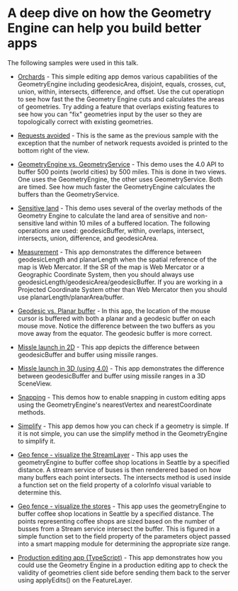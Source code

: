 A deep dive on how the Geometry Engine can help you build better apps
=========================================================

The following samples were used in this talk.

* [Orchards](https://ekenes.github.io/conferences/ds-2016/ge-deep-dive/ge-demo) - This simple editing app demos various capabilities of the GeometryEngine including geodesicArea, disjoint, equals, crosses, cut, union, within, intersects, difference, and offset. Use the cut operatiopn to see how fast the the Geometry Engine cuts and calculates the areas of geometries. Try adding a feature that overlaps existing features to see how you can "fix" geometries input by the user so they are topologically correct with existing geometries.

* [Requests avoided](https://ekenes.github.io/conferences/ds-2016/ge-deep-dive/ge-demo/requests.html) - This is the same as the previous sample with the exception that the number of network requests avoided is printed to the bottom right of the view.

* [GeometryEngine vs. GeometryService](https://ekenes.github.io/conferences/ds-2016/ge-deep-dive/ge-gs) - This demo uses the 4.0 API to buffer 500 points (world cities) by 500 miles. This is done in two views. One uses the GeometryEngine, the other uses GeometryService. Both are timed. See how much faster the GeometryEngine calculates the buffers than the GeometryService.

* [Sensitive land](https://ekenes.github.io/conferences/ds-2016/ge-deep-dive/ge-overlay) - This demo uses several of the overlay methods of the Geometry Engine to calculate the land area of sensitive and non-sensitive land within 10 miles of a buffered location. The following operations are used: geodesicBuffer, within, overlaps, intersect, intersects, union, difference, and geodesicArea.

* [Measurement](https://ekenes.github.io/conferences/ds-2016/ge-deep-dive/ge-length) - This app demonstrates the difference between geodesicLength and planarLength when the spatial reference of the map is Web Mercator. If the SR of the map is Web Mercator or a Geographic Coordinate System, then you should always use geodesicLength/geodesicArea/geodesicBuffer. If you are working in a Projected Coordinate System other than Web Mercator then you should use planarLength/planarArea/buffer.

* [Geodesic vs. Planar buffer](https://ekenes.github.io/conferences/ds-2016/ge-deep-dive/ge-buffer) - In this app, the location of the mouse cursor is buffered with both a planar and a geodesic buffer on each mouse move. Notice the difference between the two buffers as you move away from the equator. The geodesic buffer is more correct.

* [Missle launch in 2D](https://ekenes.github.io/conferences/ds-2016/ge-deep-dive/missilelaunch/www) - This app depicts the difference between geodesicBuffer and buffer using missile ranges.

* [Missle launch in 3D (using 4.0)](https://ekenes.github.io/conferences/ds-2016/ge-deep-dive/missilelaunch4/www) - This app demonstrates the difference between geodesicBuffer and buffer using missile ranges in a 3D SceneView.

* [Snapping](https://ekenes.github.io/conferences/ds-2016/ge-deep-dive/ge-nearestvertex) - This demos how to enable snapping in custom editing apps using the GeometryEngine's nearestVertex and nearestCoordinate methods. 

* [Simplify](https://ekenes.github.io/conferences/ds-2016/ge-deep-dive/ge-simplify) - This app demos how you can check if a geometry is simple. If it is not simple, you can use the simplify method in the GeometryEngine to simplify it.

* [Geo fence - visualize the StreamLayer](https://ekenes.github.io/conferences/ds-2016/ge-deep-dive/ge-viz/coffee-color.html) - This app uses the geometryEngine to buffer coffee shop locations in Seattle by a specified distance. A stream service of buses is then renderered based on how many buffers each point intersects. The intersects method is used inside a function set on the field property of a colorInfo visual variable to determine this.

* [Geo fence - visualize the stores](https://ekenes.github.io/conferences/ds-2016/ge-deep-dive/ge-viz/coffee-stores.html) - This app uses the geometryEngine to buffer coffee shop locations in Seattle by a specified distance. The points representing coffee shops are sized based on the number of busses from a Stream service intersect the buffer. This is figured in a simple function set to the field property of the parameters object passed into a smart mapping module for determining the appropriate size range.

* [Production editing app (TypeScript)](https://ekenes.github.io/conferences/ds-2016/ge-deep-dive/editingdemo/www) - This app demonstrates how you could use the Geometry Engine in a production editing app to check the validity of geometries client side before sending them back to the server using applyEdits() on the FeatureLayer.